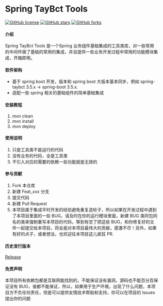 # Spring TayBct Tools

[![GitHub license](https://img.shields.io/github/license/taybct/spring-taybct-tools?style=flat)](./LICENSE)
[![GitHub stars](https://img.shields.io/github/stars/taybct/spring-taybct-tools?color=fa6470&style=flat)](https://github.com/taybct/spring-taybct-tools/stargazers)
[![GitHub forks](https://img.shields.io/github/forks/taybct/spring-taybct-tools?style=flat)](https://github.com/taybct/spring-taybct-tools/network/members)

#### 介绍

Spring TayBct Tools 是一个Spring 业务组件基础集成的工具类库，对一些常用的中间件做了基础的常用的集成，并且提供一些业务开发过程中常用的功能模块集成，开箱即用。

#### 软件架构

- 基于 spring boot 开发，版本和 spring boot 大版本基本同步，例如 spring-taybct 3.5.x -> spring-boot 3.5.x.
- 适配一些 spring 相关的基础组件的简单基础集成

#### 安装教程

1. mvn clean
2. mvn install
3. mvn deploy

#### 使用说明

1. 只是工具类不是运行的代码
2. 没有业务的代码，全是工具类
3. 不引入对应的需要的依赖一些功能就是无效的

#### 参与贡献

1. Fork 本仓库
2. 新建 Feat_xxx 分支
3. 提交代码
4. 新建 Pull Request
5. 本项目属于集成平时开发的经验避免重复造轮子，所以如果在开发过程中遇到了本项目里面的一些 BUG，请及时在你的运行模块里面，新建
   BUG 类同包同名的类来强制重写本项目的代码，等到有空了把这些
   BUG，和你修复好的文件一起提交给本项目，将会是对本项目最伟大的贡献，感激不尽！另外，如果有好的点子，或者想法，也欢迎往本项目这儿疯狂
   PR.

#### 历史发行版本

[Release](https://mangocrisp.top/code/taybct/release/)

#### 免责声明

本项目所有依赖包都是互联网能找到的，不能保证没有漏洞，源码也不能百分百保证没有
BUG，谁都不能保证，所以，如果用于生产环境，出现了什么问题，本项目方不负任何责任，但是可以提供友情技术帮助和支持，你可以在项目的
Issues 提出你的问题